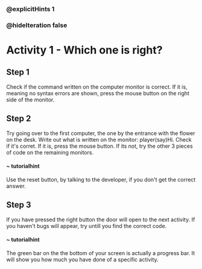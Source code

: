### @explicitHints 1
### @hideIteration false

# Activity 1 - Which one is right?


## Step 1
Check if the command written on the computer monitor is correct. If it is, meaning no syntax errors are shown, press the mouse button on the right side of the monitor.  

## Step 2
Try going over to the first computer, the one by the entrance with the flower on the desk. Write out what is written on the monitor: player(say)Hi. 
Check if it's corret. If it is, press the mouse button. If its not, try the other 3 pieces of code on the remaining monitors. 

#### ~ tutorialhint 
Use the reset button, by talking to the developer, if you don't get the correct answer. 

## Step 3 
If you have pressed the right button the door will open to the next activity. If you haven't bugs will appear, try untill you find the correct code. 

#### ~ tutorialhint 
The green bar on the the bottom of your screen is actually a progress bar. It will show you how much you have done of a specific activity. 

